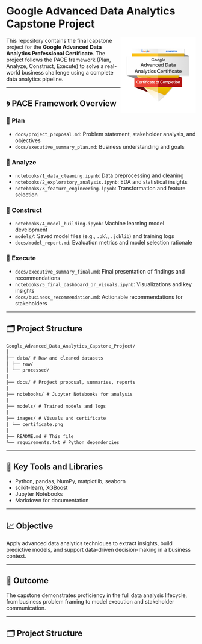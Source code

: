 # Google Advanced Data Analytics Capstone Project

<img src="images/certificate.png" alt="Google Certificate" width="200" align="right">

This repository contains the final capstone project for the **Google Advanced Data Analytics Professional Certificate**. The project follows the PACE framework (Plan, Analyze, Construct, Execute) to solve a real-world business challenge using a complete data analytics pipeline.

---

## 🌀 PACE Framework Overview

### 🔹 Plan
- `docs/project_proposal.md`: Problem statement, stakeholder analysis, and objectives  
- `docs/executive_summary_plan.md`: Business understanding and goals  

### 🔹 Analyze
- `notebooks/1_data_cleaning.ipynb`: Data preprocessing and cleaning  
- `notebooks/2_exploratory_analysis.ipynb`: EDA and statistical insights  
- `notebooks/3_feature_engineering.ipynb`: Transformation and feature selection  

### 🔹 Construct
- `notebooks/4_model_building.ipynb`: Machine learning model development  
- `models/`: Saved model files (e.g., `.pkl`, `.joblib`) and training logs  
- `docs/model_report.md`: Evaluation metrics and model selection rationale  

### 🔹 Execute
- `docs/executive_summary_final.md`: Final presentation of findings and recommendations  
- `notebooks/5_final_dashboard_or_visuals.ipynb`: Visualizations and key insights  
- `docs/business_recommendation.md`: Actionable recommendations for stakeholders  

---

## 🗂️ Project Structure

```
Google_Advanced_Data_Analytics_Capstone_Project/
│
├── data/ # Raw and cleaned datasets
│ ├── raw/
│ └── processed/
│
├── docs/ # Project proposal, summaries, reports
│
├── notebooks/ # Jupyter Notebooks for analysis
│
├── models/ # Trained models and logs
│
├── images/ # Visuals and certificate
│ └── certificate.png
│
├── README.md # This file
└── requirements.txt # Python dependencies
```

---

## 🧠 Key Tools and Libraries

- Python, pandas, NumPy, matplotlib, seaborn  
- scikit-learn, XGBoost  
- Jupyter Notebooks  
- Markdown for documentation

---

## 📈 Objective

Apply advanced data analytics techniques to extract insights, build predictive models, and support data-driven decision-making in a business context.

---

## 🏁 Outcome

The capstone demonstrates proficiency in the full data analysis lifecycle, from business problem framing to model execution and stakeholder communication.

---

## 🗂️ Project Structure

